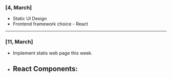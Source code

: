 ### [4, March]

- Static UI Design 
- Frontend framework choice - React 
-----

### [11, March]
- Implement statis web page this week. 
- React Components: 
	-	
<!--stackedit_data:
eyJoaXN0b3J5IjpbMTk3MjY0NjY0MF19
-->